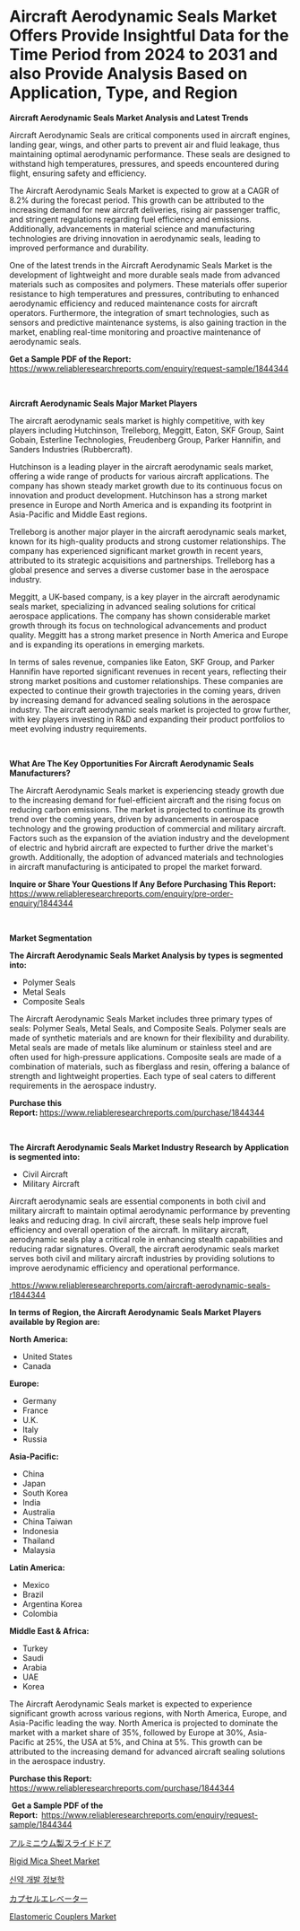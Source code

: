 <p><h1>Aircraft Aerodynamic Seals Market Offers Provide Insightful Data for the Time Period from 2024 to 2031 and also Provide Analysis Based on Application, Type, and Region</h1></p><p><strong>Aircraft Aerodynamic Seals Market Analysis and Latest Trends</strong></p>
<p><p>Aircraft Aerodynamic Seals are critical components used in aircraft engines, landing gear, wings, and other parts to prevent air and fluid leakage, thus maintaining optimal aerodynamic performance. These seals are designed to withstand high temperatures, pressures, and speeds encountered during flight, ensuring safety and efficiency.</p><p>The Aircraft Aerodynamic Seals Market is expected to grow at a CAGR of 8.2% during the forecast period. This growth can be attributed to the increasing demand for new aircraft deliveries, rising air passenger traffic, and stringent regulations regarding fuel efficiency and emissions. Additionally, advancements in material science and manufacturing technologies are driving innovation in aerodynamic seals, leading to improved performance and durability.</p><p>One of the latest trends in the Aircraft Aerodynamic Seals Market is the development of lightweight and more durable seals made from advanced materials such as composites and polymers. These materials offer superior resistance to high temperatures and pressures, contributing to enhanced aerodynamic efficiency and reduced maintenance costs for aircraft operators. Furthermore, the integration of smart technologies, such as sensors and predictive maintenance systems, is also gaining traction in the market, enabling real-time monitoring and proactive maintenance of aerodynamic seals.</p></p>
<p><strong>Get a Sample PDF of the Report:&nbsp;</strong> <a href="https://www.reliableresearchreports.com/enquiry/request-sample/1844344">https://www.reliableresearchreports.com/enquiry/request-sample/1844344</a></p>
<p>&nbsp;</p>
<p><strong>Aircraft Aerodynamic Seals Major Market Players</strong></p>
<p><p>The aircraft aerodynamic seals market is highly competitive, with key players including Hutchinson, Trelleborg, Meggitt, Eaton, SKF Group, Saint Gobain, Esterline Technologies, Freudenberg Group, Parker Hannifin, and Sanders Industries (Rubbercraft).</p><p>Hutchinson is a leading player in the aircraft aerodynamic seals market, offering a wide range of products for various aircraft applications. The company has shown steady market growth due to its continuous focus on innovation and product development. Hutchinson has a strong market presence in Europe and North America and is expanding its footprint in Asia-Pacific and Middle East regions.</p><p>Trelleborg is another major player in the aircraft aerodynamic seals market, known for its high-quality products and strong customer relationships. The company has experienced significant market growth in recent years, attributed to its strategic acquisitions and partnerships. Trelleborg has a global presence and serves a diverse customer base in the aerospace industry.</p><p>Meggitt, a UK-based company, is a key player in the aircraft aerodynamic seals market, specializing in advanced sealing solutions for critical aerospace applications. The company has shown considerable market growth through its focus on technological advancements and product quality. Meggitt has a strong market presence in North America and Europe and is expanding its operations in emerging markets.</p><p>In terms of sales revenue, companies like Eaton, SKF Group, and Parker Hannifin have reported significant revenues in recent years, reflecting their strong market positions and customer relationships. These companies are expected to continue their growth trajectories in the coming years, driven by increasing demand for advanced sealing solutions in the aerospace industry. The aircraft aerodynamic seals market is projected to grow further, with key players investing in R&D and expanding their product portfolios to meet evolving industry requirements.</p></p>
<p>&nbsp;</p>
<p><strong>What Are The Key Opportunities For Aircraft Aerodynamic Seals Manufacturers?</strong></p>
<p><p>The Aircraft Aerodynamic Seals market is experiencing steady growth due to the increasing demand for fuel-efficient aircraft and the rising focus on reducing carbon emissions. The market is projected to continue its growth trend over the coming years, driven by advancements in aerospace technology and the growing production of commercial and military aircraft. Factors such as the expansion of the aviation industry and the development of electric and hybrid aircraft are expected to further drive the market's growth. Additionally, the adoption of advanced materials and technologies in aircraft manufacturing is anticipated to propel the market forward.</p></p>
<p><strong>Inquire or Share Your Questions If Any Before Purchasing This Report:</strong> <a href="https://www.reliableresearchreports.com/enquiry/pre-order-enquiry/1844344">https://www.reliableresearchreports.com/enquiry/pre-order-enquiry/1844344</a></p>
<p>&nbsp;</p>
<p><strong>Market Segmentation</strong></p>
<p><strong>The Aircraft Aerodynamic Seals Market Analysis by types is segmented into:</strong></p>
<p><ul><li>Polymer Seals</li><li>Metal Seals</li><li>Composite Seals</li></ul></p>
<p><p>The Aircraft Aerodynamic Seals Market includes three primary types of seals: Polymer Seals, Metal Seals, and Composite Seals. Polymer seals are made of synthetic materials and are known for their flexibility and durability. Metal seals are made of metals like aluminum or stainless steel and are often used for high-pressure applications. Composite seals are made of a combination of materials, such as fiberglass and resin, offering a balance of strength and lightweight properties. Each type of seal caters to different requirements in the aerospace industry.</p></p>
<p><strong>Purchase this Report:&nbsp;</strong><a href="https://www.reliableresearchreports.com/purchase/1844344">https://www.reliableresearchreports.com/purchase/1844344</a></p>
<p>&nbsp;</p>
<p><strong>The Aircraft Aerodynamic Seals Market Industry Research by Application is segmented into:</strong></p>
<p><ul><li>Civil Aircraft</li><li>Military Aircraft</li></ul></p>
<p><p>Aircraft aerodynamic seals are essential components in both civil and military aircraft to maintain optimal aerodynamic performance by preventing leaks and reducing drag. In civil aircraft, these seals help improve fuel efficiency and overall operation of the aircraft. In military aircraft, aerodynamic seals play a critical role in enhancing stealth capabilities and reducing radar signatures. Overall, the aircraft aerodynamic seals market serves both civil and military aircraft industries by providing solutions to improve aerodynamic efficiency and operational performance.</p></p>
<p><a href="https://www.reliableresearchreports.com/aircraft-aerodynamic-seals-r1844344">&nbsp;https://www.reliableresearchreports.com/aircraft-aerodynamic-seals-r1844344</a></p>
<p><strong>In terms of Region, the Aircraft Aerodynamic Seals Market Players available by Region are:</strong></p>
<p>
    <p> <strong> North America: </strong>
        <ul>
            <li>United States</li>
            <li>Canada</li>
        </ul>
        </p> 
    <p> <strong> Europe: </strong>
        <ul>
            <li>Germany</li>
            <li>France</li>
            <li>U.K.</li>
            <li>Italy</li>
            <li>Russia</li>
        </ul>
        </p> 
    <p> <strong> Asia-Pacific: </strong>
        <ul>
            <li>China</li>
            <li>Japan</li>
            <li>South Korea</li>
            <li>India</li>
            <li>Australia</li>
            <li>China Taiwan</li>
            <li>Indonesia</li>
            <li>Thailand</li>
            <li>Malaysia</li>
        </ul>
        </p> 
    <p> <strong> Latin America: </strong>
        <ul>
            <li>Mexico</li>
            <li>Brazil</li>
            <li>Argentina Korea</li>
            <li>Colombia</li>
        </ul>
        </p> 
    <p> <strong> Middle East & Africa: </strong>
        <ul>
            <li>Turkey</li>
            <li>Saudi</li>
            <li>Arabia</li>
            <li>UAE</li>
            <li>Korea</li>
        </ul>
    </p>
    </p>
<p><p>The Aircraft Aerodynamic Seals market is expected to experience significant growth across various regions, with North America, Europe, and Asia-Pacific leading the way. North America is projected to dominate the market with a market share of 35%, followed by Europe at 30%, Asia-Pacific at 25%, the USA at 5%, and China at 5%. This growth can be attributed to the increasing demand for advanced aircraft sealing solutions in the aerospace industry.</p></p>
<p><strong>Purchase this Report: </strong><a href="https://www.reliableresearchreports.com/purchase/1844344">https://www.reliableresearchreports.com/purchase/1844344</a></p>
<p>&nbsp;<strong>Get a Sample PDF of the Report:&nbsp;&nbsp;</strong><a href="https://www.reliableresearchreports.com/enquiry/request-sample/1844344">https://www.reliableresearchreports.com/enquiry/request-sample/1844344</a></p>
<p><strong></strong></p>
<p><p><a href="https://medium.com/@kaydenjohns1964/%E3%82%A2%E3%83%AB%E3%83%9F%E3%82%B9%E3%83%A9%E3%82%A4%E3%83%87%E3%82%A3%E3%83%B3%E3%82%B0%E3%83%89%E3%82%A2%E3%81%AE%E5%B8%82%E5%A0%B4%E5%8B%95%E5%90%91%E3%81%A8%E5%B8%82%E5%A0%B4%E5%88%86%E6%9E%90%E3%81%AF-2024%E5%B9%B4%E3%81%8B%E3%82%892031%E5%B9%B4%E3%81%BE%E3%81%A7%E3%81%AE%E4%BA%88%E6%B8%AC%E3%81%95%E3%82%8C%E3%81%A6%E3%81%84%E3%81%BE%E3%81%99-82983a7053eb">アルミニウム製スライドドア</a></p><p><a href="https://issuu.com/reportprime-2/docs/rigid-mica-sheet-market-size-2030.pptx">Rigid Mica Sheet Market</a></p><p><a href="https://github.com/royErdmtyan906778/Market-Research-Report-List-1/blob/main/907448339359.md">신약 개발 정보학</a></p><p><a href="https://github.com/JaydaWisoky2014/Market-Research-Report-List-1/blob/main/150363742810.md">カプセルエレベーター</a></p><p><a href="https://github.com/pjcfca/Market-Research-Report-List-2/blob/main/elastomeric-couplers-market.md">Elastomeric Couplers Market</a></p></p>